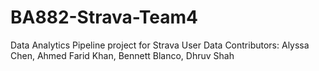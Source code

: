 # BA882-Strava-Team4
Data Analytics Pipeline project for Strava User Data
Contributors: Alyssa Chen, Ahmed Farid Khan, Bennett Blanco, Dhruv Shah
